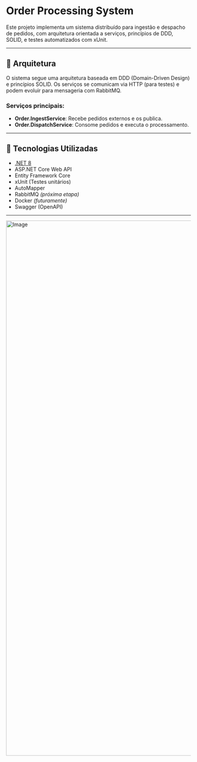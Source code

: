 # Order Processing System

Este projeto implementa um sistema distribuído para ingestão e despacho de pedidos, com arquitetura orientada a serviços, princípios de DDD, SOLID, e testes automatizados com xUnit.

---

## 🧱 Arquitetura

O sistema segue uma arquitetura baseada em DDD (Domain-Driven Design) e princípios SOLID. Os serviços se comunicam via HTTP (para testes) e podem evoluir para mensageria com RabbitMQ.

### Serviços principais:

- **Order.IngestService**: Recebe pedidos externos e os publica.
- **Order.DispatchService**: Consome pedidos e executa o processamento.

---

## 🔧 Tecnologias Utilizadas

- [.NET 8](https://dotnet.microsoft.com/)
- ASP.NET Core Web API
- Entity Framework Core
- xUnit (Testes unitários)
- AutoMapper
- RabbitMQ *(próxima etapa)*
- Docker *(futuramente)*
- Swagger (OpenAPI)

---
<img width="1340" height="1454" alt="Image" src="https://github.com/user-attachments/assets/80e1d2a5-4800-4fc5-b93b-853b943df237" />